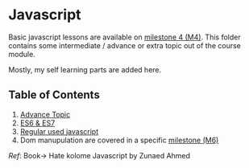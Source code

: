 # Javascript

Basic javascript lessons are available on [milestone 4 (M4)](/web-dev/M4). This folder contains some intermediate / advance or extra topic out of the course module.

Mostly, my self learning parts are added here.

## Table of Contents

1. [Advance Topic](Advance)
2. [ES6 & ES7](ES6)
3. [Regular used javascript](Most%20used%20JS)
4. Dom manupulation are covered in a specific [milestone (M6)](/M6)

_Ref_: Book-> Hate kolome Javascript by Zunaed Ahmed
